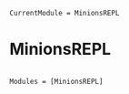```@meta
CurrentModule = MinionsREPL
```

# MinionsREPL

```@index
```

```@autodocs
Modules = [MinionsREPL]
```
